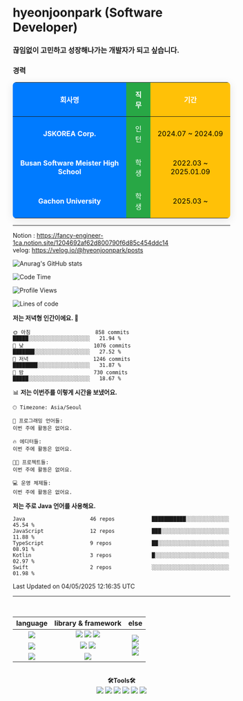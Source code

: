 # hyeonjoonpark (Software Developer)
### 끊임없이 고민하고 성장해나가는 개발자가 되고 싶습니다.

### 경력

<table style="width:100%; text-align: center; border-collapse: collapse; box-shadow: 0 4px 20px rgba(0, 0, 0, 0.1); border-radius: 8px; overflow: hidden;">
  <thead>
    <tr>
      <th style="background-color: #007bff; color: white; padding: 15px;">회사명</th>
      <th style="background-color: #28a745; color: white; padding: 15px;">직무</th>
      <th style="background-color: #ffc107; color: white; padding: 15px;">기간</th>
    </tr>
  </thead>
  <tbody>
    <tr>
      <td style="background-color: #007bff; color: white; padding: 15px;"><strong>JSKOREA Corp.</strong></td>
      <td style="background-color: #28a745; color: white; padding: 15px;">인턴</td>
      <td style="background-color: #ffc107; color: black; padding: 15px;">2024.07 ~ 2024.09</td>
    </tr>
    <tr>
      <td style="background-color: #007bff; color: white; padding: 15px;"><strong>Busan Software Meister High School</strong></td>
      <td style="background-color: #28a745; color: white; padding: 15px;">학생</td>
      <td style="background-color: #ffc107; color: black; padding: 15px;">2022.03 ~ 2025.01.09</td>
    </tr>
    <tr>
      <td style="background-color: #007bff; color: white; padding: 15px;"><strong>Gachon University</strong></td>
      <td style="background-color: #28a745; color: white; padding: 15px;">학생</td>
      <td style="background-color: #ffc107; color: black; padding: 15px;">2025.03 ~ </td>
    </tr>
  </tbody>
</table>

---


Notion : https://fancy-engineer-1ca.notion.site/1204692af62d800790f6d85c454ddc14
<br>
velog: https://velog.io/@hyeonjoonpark/posts

![Anurag's GitHub stats](https://github-readme-stats.vercel.app/api?username=hyeonjoonpark&show_icons=true&theme=dracula)

<!--START_SECTION:waka-->
![Code Time](http://img.shields.io/badge/Code%20Time-536%20hrs%2021%20mins-blue)

![Profile Views](http://img.shields.io/badge/Profile%20Views-0-blue)

![Lines of code](https://img.shields.io/badge/%EC%A0%80%EB%8A%94%20%EC%97%AC%ED%83%9C%EA%B9%8C%EC%A7%80%20-2.2%20million%20%EC%A4%84%EC%9D%98%20%EC%BD%94%EB%93%9C%EB%A5%BC%20%EC%9E%91%EC%84%B1%ED%96%88%EC%96%B4%EC%9A%94.-blue)

**저는 저녁형 인간이에요. 🦉** 

```text
🌞 아침                     858 commits         █████░░░░░░░░░░░░░░░░░░░░   21.94 % 
🌆 낮　                     1076 commits        ███████░░░░░░░░░░░░░░░░░░   27.52 % 
🌃 저녁                     1246 commits        ████████░░░░░░░░░░░░░░░░░   31.87 % 
🌙 밤　                     730 commits         █████░░░░░░░░░░░░░░░░░░░░   18.67 % 
```


📊 **저는 이번주를 이렇게 시간을 보냈어요.** 

```text
🕑︎ Timezone: Asia/Seoul

💬 프로그래밍 언어들: 
이번 주에 활동은 없어요.

🔥 에디터들: 
이번 주에 활동은 없어요.

🐱‍💻 프로젝트들: 
이번 주에 활동은 없어요.

💻 운영 체제들: 
이번 주에 활동은 없어요.
```

**저는 주로 Java 언어를 사용해요.** 

```text
Java                     46 repos            ███████████░░░░░░░░░░░░░░   45.54 % 
JavaScript               12 repos            ███░░░░░░░░░░░░░░░░░░░░░░   11.88 % 
TypeScript               9 repos             ██░░░░░░░░░░░░░░░░░░░░░░░   08.91 % 
Kotlin                   3 repos             █░░░░░░░░░░░░░░░░░░░░░░░░   02.97 % 
Swift                    2 repos             ░░░░░░░░░░░░░░░░░░░░░░░░░   01.98 % 
```




 Last Updated on 04/05/2025 12:16:35 UTC
<!--END_SECTION:waka-->
---
<br>

<div align="left">
<div align="center"> 
<table style="text-align: center;">
  <thead>
    <tr>
      <th>language</th>
      <th>library & framework</th>
      <th>else</th>
    </tr>
  </thead>
  <tbody>
    <tr>
      <td><img src="https://img.shields.io/badge/Javascript-e4e94f?style=for-the-badge&logo=javascript&logoColor=white"/></td>
      <td>
        <img src="https://img.shields.io/badge/Node.js-02a100?style=for-the-badge&logo=node.js&logoColor=white"/>
        <img src="https://img.shields.io/badge/express-000000?style=for-the-badge&logo=express&logoColor=white"/>
        <img src="https://img.shields.io/badge/React-61DAFB?style=for-the-badge&logo=React&logoColor=black"/>
      </td>
      <td rowspan="4">
        <img src="https://img.shields.io/badge/MySQL-ac4534?style=for-the-badge&logo=mysql&logoColor=black"/><br>
        <img src="https://img.shields.io/badge/ORACLE-F80000?style=for-the-badge&logo=oracle&logoColor=white"/><br>
        <img src="https://img.shields.io/badge/Docker-2496ED?style=for-the-badge&logo=Docker&logoColor=white"/><br>
      </td>
    </tr>
    <tr>
      <td><img src="https://img.shields.io/badge/Java-007396?style=for-the-badge&logo=java&logoColor=white"/></td>
      <td>
        <img src="https://img.shields.io/badge/spring-6DB33F?style=for-the-badge&logo=spring&logoColor=white"/>
        <img src="https://img.shields.io/badge/JPA-90ee90?style=for-the-badge&logo=JPA&logoColor=black"/>
      </td>
    </tr>
    <tr>
      <td><img src="https://img.shields.io/badge/Dart-343939?style=for-the-badge&logo=dart&logoColor=black"/></td>
      <td><img src="https://img.shields.io/badge/Flutter-02569B?style=for-the-badge&logo=flutter&logoColor=white"/></td>
    </tr>
  </tbody>
</table>

<br>

  <div align="center">
<b>🛠Tools🛠</b>
  </div>
  <div align="center">
<img src="https://img.shields.io/badge/Visual Studio code-24acf2?style=for-the-badge&logo=visualstudiocode&logoColor=white"/>
<img src="https://img.shields.io/badge/IntelliJ-darkblue?style=for-the-badge&logo=intelliJ&logoColor=white"/>
<img src="https://img.shields.io/badge/Android Studio-24acf2?style=for-the-badge&logo=androidstudio&logoColor=white"/>
<img src="https://img.shields.io/badge/Xcode-147EFB?style=for-the-badge&logo=Xcode&logoColor=white"/>
<img src="https://img.shields.io/badge/Git-orange?style=for-the-badge&logo=Git&logoColor=white"/>
<img src="https://img.shields.io/badge/Github-black?style=for-the-badge&logo=Github&logoColor=white"/>
  </div>
  <br>

</div>


